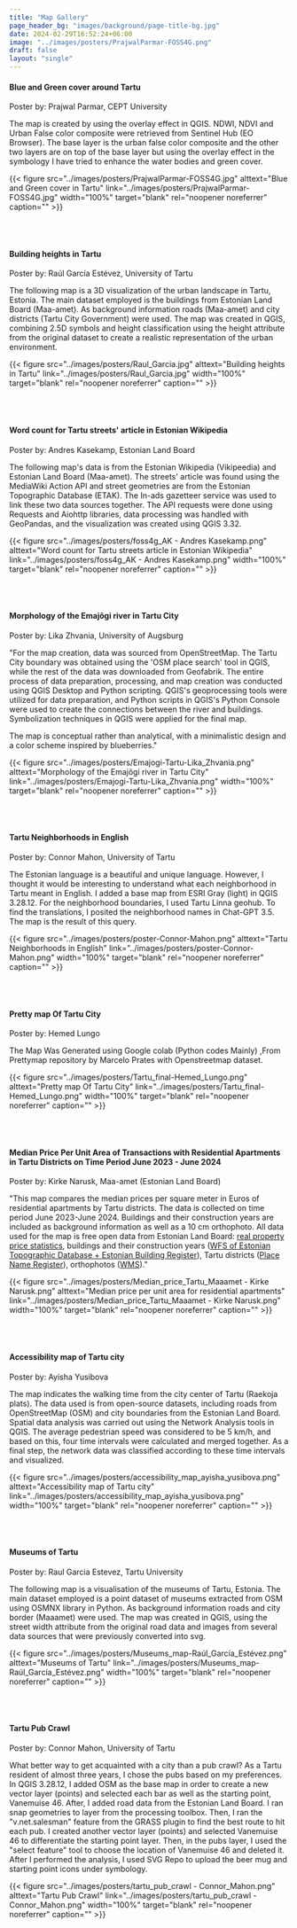 ```yaml
---
title: "Map Gallery"
page_header_bg: "images/background/page-title-bg.jpg"
date: 2024-02-29T16:52:24+06:00
image: "../images/posters/PrajwalParmar-FOSS4G.png"
draft: false
layout: "single"
---
```


#### Blue and Green cover around Tartu

Poster by: Prajwal Parmar, CEPT University

The map is created by using the overlay effect in QGIS. NDWI, NDVI and Urban False color composite were retrieved from Sentinel Hub (EO Browser). The base layer is the urban false color composite and the other two layers are on top of the base layer but using the overlay effect in the symbology I have tried to enhance the water bodies and green cover.

<!-- {{< figure
    src="../../images/posters/PrajwalPramar-FOSS4G.jpg"
    alttext="Plan of Tartu, Estonia. Probably 19 century"
    link="https://en.wikipedia.org/wiki/File:Plan_of_Tartu_19_century.jpg"
    width="100%"
    target="blank"
    rel="noopener noreferrer"
    caption="A cropped version of \"Plan of Tartu, Estonia. Probably 19 century\". Original via [**wikipedia.org**](https://et.wikipedia.org/wiki/Tartu_ajalugu) under [CC-BY-SA-2.5](https://creativecommons.org/licenses/by-sa/2.5)"
    >}} -->

{{< figure
    src="../images/posters/PrajwalParmar-FOSS4G.jpg"
    alttext="Blue and Green cover in Tartu"
    link="../images/posters/PrajwalParmar-FOSS4G.jpg"
    width="100%"
    target="blank"
    rel="noopener noreferrer"
    caption=""
    >}}

<br>
<br>

#### Building heights in Tartu

Poster by: Raúl García Estévez, University of Tartu

The following map is a 3D visualization of the urban landscape in Tartu, Estonia. The main dataset employed is the buildings from Estonian Land Board (Maa-amet). As background information roads (Maa-amet) and city districts (Tartu City Government) were used. The map was created in QGIS, combining 2.5D symbols and height classification using the height attribute from the original dataset to create a realistic representation of the urban environment.

{{< figure
    src="../images/posters/Raul_Garcia.jpg"
    alttext="Building heights in Tartu"
    link="../images/posters/Raul_Garcia.jpg"
    width="100%"
    target="blank"
    rel="noopener noreferrer"
    caption=""
    >}}

<br>
<br>

#### Word count for Tartu streets' article in Estonian Wikipedia

Poster by: Andres Kasekamp, Estonian Land Board

The following map's data is from the Estonian Wikipedia (Vikipeedia) and Estonian Land Board (Maa-amet). The streets' article was found using the MediaWiki Action API and street geometries are from the Estonian Topographic Database (ETAK). The In-ads gazetteer service was used to link these two data sources together. The API requests were done using Requests and Aiohttp libraries, data processing was handled with GeoPandas, and the visualization was created using QGIS 3.32.

{{< figure
    src="../images/posters/foss4g_AK - Andres Kasekamp.png"
    alttext="Word count for Tartu streets article in Estonian Wikipedia"
    link="../images/posters/foss4g_AK - Andres Kasekamp.png"
    width="100%"
    target="blank"
    rel="noopener noreferrer"
    caption=""
    >}}

<br>
<br>

#### Morphology of the Emajõgi river in Tartu City

Poster by: Lika Zhvania, University of Augsburg

"For the map creation, data was sourced from OpenStreetMap. The Tartu City boundary was obtained using the 'OSM place search' tool in QGIS, while the rest of the data was downloaded from Geofabrik. The entire process of data preparation, processing, and map creation was conducted using QGIS Desktop and Python scripting. QGIS's geoprocessing tools were utilized for data preparation, and Python scripts in QGIS's Python Console were used to create the connections between the river and buildings. Symbolization techniques in QGIS were applied for the final map.

The map is conceptual rather than analytical, with a minimalistic design and a color scheme inspired by blueberries."

{{< figure
    src="../images/posters/Emajogi-Tartu-Lika_Zhvania.png"
    alttext="Morphology of the Emajõgi river in Tartu City"
    link="../images/posters/Emajogi-Tartu-Lika_Zhvania.png"
    width="100%"
    target="blank"
    rel="noopener noreferrer"
    caption=""
    >}}


<br>
<br>


#### Tartu Neighborhoods in English

Poster by: Connor Mahon, University of Tartu

The Estonian language is a beautiful and unique language. However, I thought it would be interesting to understand what each neighborhood in Tartu meant in English. I added a base map from ESRI Gray (light) in QGIS 3.28.12. For the neighborhood boundaries, I used Tartu Linna geohub. To find the translations, I posited the neighborhood names in Chat-GPT 3.5. The map is the result of this query.

{{< figure
    src="../images/posters/poster-Connor-Mahon.png"
    alttext="Tartu Neighborhoods in English"
    link="../images/posters/poster-Connor-Mahon.png"
    width="100%"
    target="blank"
    rel="noopener noreferrer"
    caption=""
    >}}

<br>
<br>


#### Pretty map Of Tartu City

Poster by: Hemed Lungo

The Map Was Generated using Google colab (Python codes Mainly) ,From Prettymap repository by Marcelo Prates with Openstreetmap dataset.

{{< figure
    src="../images/posters/Tartu_final-Hemed_Lungo.png"
    alttext="Pretty map Of Tartu City"
    link="../images/posters/Tartu_final-Hemed_Lungo.png"
    width="100%"
    target="blank"
    rel="noopener noreferrer"
    caption=""
    >}}


<br>
<br>


#### Median Price Per Unit Area of Transactions with Residential Apartments in Tartu Districts on Time Period June 2023 - June 2024

Poster by: Kirke Narusk, Maa-amet (Estonian Land Board)

"This map compares the median prices per square meter in Euros of residential apartments by Tartu districts. The data is collected on time period June 2023-June 2024. Buildings and their construction years are included as background information as well as a 10 cm orthophoto.
All data used for the map is free open data from Estonian Land Board: [real property price statistics](https://www.maaamet.ee/kinnisvara/htraru/FilterUI.aspx), buildings and their construction years ([WFS of Estonian Topographic Database + Estonian Building Register](https://gsavalik.envir.ee/geoserver/etak_tuletis/wfs?service=WFS&version=1.0.0&request=Getcapabilities)), Tartu districts ([Place Name Register](https://xgis.maaamet.ee/xgis2/page/app/knravalik)), orthophotos ([WMS](https://kaart.maaamet.ee/wms/fotokaart?))."


{{< figure
    src="../images/posters/Median_price_Tartu_Maaamet - Kirke Narusk.png"
    alttext="Median price per unit area for residential apartments"
    link="../images/posters/Median_price_Tartu_Maaamet - Kirke Narusk.png"
    width="100%"
    target="blank"
    rel="noopener noreferrer"
    caption=""
    >}}


<br>
<br>


#### Accessibility map of Tartu city

Poster by: Ayisha Yusibova

The map indicates the walking time from the city center of Tartu (Raekoja plats). The data used is from open-source datasets, including roads from OpenStreetMap (OSM) and city boundaries from the Estonian Land Board. Spatial data analysis was carried out using the Network Analysis tools in QGIS. The average pedestrian speed was considered to be 5 km/h, and based on this, four time intervals were calculated and merged together. As a final step, the network data was classified according to these time intervals and visualized. 

{{< figure
    src="../images/posters/accessibility_map_ayisha_yusibova.png"
    alttext="Accessibility map of Tartu city"
    link="../images/posters/accessibility_map_ayisha_yusibova.png"
    width="100%"
    target="blank"
    rel="noopener noreferrer"
    caption=""
    >}}


<br>
<br>


#### Museums of Tartu

Poster by: Raul Garcia Estevez, Tartu University

The following map is a visualisation of the museums of Tartu, Estonia. The main dataset employed is a point dataset of museums extracted from OSM using OSMNX library in Python. As background information roads and city border (Maaamet) were used. The map was created in QGIS, using the street width attribute from the original road data and images from several data sources that were previously converted into svg. 


{{< figure
    src="../images/posters/Museums_map-Raúl_García_Estévez.png"
    alttext="Museums of Tartu"
    link="../images/posters/Museums_map-Raúl_García_Estévez.png"
    width="100%"
    target="blank"
    rel="noopener noreferrer"
    caption=""
    >}}

<br>
<br>

#### Tartu Pub Crawl

Poster by: Connor Mahon, University of Tartu

What better way to get acquainted with a city than a pub crawl? As a Tartu resident of almost three years, I chose the pubs based on my preferences. In QGIS 3.28.12, I added OSM as the base map in order to create a new vector layer (points) and selected each bar as well as the starting point, Vanemuise 46. After, I added road data from the Estonian Land Board. I ran snap geometries to layer from the processing toolbox. Then, I ran the "v.net.salesman" feature from the GRASS plugin to find the best route to hit each pub. I created another vector layer (points) and selected Vanemuise 46 to differentiate the starting point layer. Then, in the pubs layer, I used the "select feature" tool to choose the location of Vanemuise 46 and deleted it. After I performed the analysis, I used SVG Repo to upload the beer mug and starting point icons under symbology.


{{< figure
    src="../images/posters/tartu_pub_crawl - Connor_Mahon.png"
    alttext="Tartu Pub Crawl"
    link="../images/posters/tartu_pub_crawl - Connor_Mahon.png"
    width="100%"
    target="blank"
    rel="noopener noreferrer"
    caption=""
    >}}

